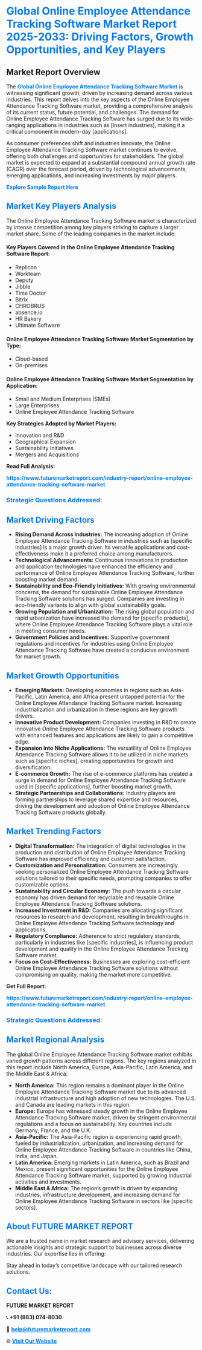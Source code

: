 <h1 style="color: #007BFF;">Global Online Employee Attendance Tracking Software Market Report 2025-2033: Driving Factors, Growth Opportunities, and Key Players</h1>

<section id="overview">
<h2>Market Report Overview</h2>
<p>The <a href="https://www.futuremarketreport.com/industry-report/online-employee-attendance-tracking-software-market" style="color: #007BFF; text-decoration: none;"><strong>Global Online Employee Attendance Tracking Software Market</strong></a> is witnessing significant growth, driven by increasing demand across various industries. This report delves into the key aspects of the Online Employee Attendance Tracking Software market, providing a comprehensive analysis of its current status, future potential, and challenges. The demand for Online Employee Attendance Tracking Software has surged due to its wide-ranging applications in industries such as [insert industries], making it a critical component in modern-day [applications].</p>
<p>As consumer preferences shift and industries innovate, the Online Employee Attendance Tracking Software market continues to evolve, offering both challenges and opportunities for stakeholders. The global market is expected to expand at a substantial compound annual growth rate (CAGR) over the forecast period, driven by technological advancements, emerging applications, and increasing investments by major players.</p>
</section>

<section id="overview">
<p><a href="https://www.futuremarketreport.com/request-sample/reportId=112078" style="color: #007BFF; text-decoration: none;"><strong>Explore Sample Report Here</strong></a></p>
</section>

<section id="key-players">
<h2 style="color: #007BFF;">Market Key Players Analysis</h2>
<p>The Online Employee Attendance Tracking Software market is characterized by intense competition among key players striving to capture a larger market share. Some of the leading companies in the market include:</p>
<h4>Key Players Covered in the Online Employee Attendance Tracking Software Report:</h4>
<ul><li>Replicon</li><li>Workteam</li><li>Deputy</li><li>Jibble</li><li>Time Doctor</li><li>Bitrix</li><li>CHROBRUS</li><li>absence.io</li><li>HR Bakery</li><li>Ultimate Software</li></ul>
<h4>Online Employee Attendance Tracking Software Market Segmentation by Type:</h4>
<ul><li>Cloud-based</li><li>On-premises</li></ul>

<h4>Online Employee Attendance Tracking Software Market Segmentation by Application:</h4>
<ul><li>Small and Medium Enterprises (SMEs)</li><li>Large Enterprises</li><li>Online Employee Attendance Tracking Software</li></ul>
<p><strong>Key Strategies Adopted by Market Players:</strong></p>
<ul>
<li>Innovation and R&D</li>
<li>Geographical Expansion</li>
<li>Sustainability Initiatives</li>
<li>Mergers and Acquisitions</li>
</ul>
</section>

<section>
<p><strong>Read Full Analysis: </strong></p><a href="https://www.futuremarketreport.com/industry-report/online-employee-attendance-tracking-software-market" style="color: #007BFF; text-decoration: none;"><strong>https://www.futuremarketreport.com/industry-report/online-employee-attendance-tracking-software-market</strong></a>
<h3 style="color: #007BFF;">Strategic Questions Addressed:</h3>
</section>

<section id="driving-factors">
<h2 style="color: #007BFF;">Market Driving Factors</h2>
<ul>
<li><strong>Rising Demand Across Industries:</strong> The increasing adoption of Online Employee Attendance Tracking Software in industries such as [specific industries] is a major growth driver. Its versatile applications and cost-effectiveness make it a preferred choice among manufacturers.</li>
<li><strong>Technological Advancements:</strong> Continuous innovations in production and application technologies have enhanced the efficiency and performance of Online Employee Attendance Tracking Software, further boosting market demand.</li>
<li><strong>Sustainability and Eco-Friendly Initiatives:</strong> With growing environmental concerns, the demand for sustainable Online Employee Attendance Tracking Software solutions has surged. Companies are investing in eco-friendly variants to align with global sustainability goals.</li>
<li><strong>Growing Population and Urbanization:</strong> The rising global population and rapid urbanization have increased the demand for [specific products], where Online Employee Attendance Tracking Software plays a vital role in meeting consumer needs.</li>
<li><strong>Government Policies and Incentives:</strong> Supportive government regulations and incentives for industries using Online Employee Attendance Tracking Software have created a conducive environment for market growth.</li>
</ul>
</section>

<section id="growth-opportunities">
<h2 style="color: #007BFF;">Market Growth Opportunities</h2>
<ul>
<li><strong>Emerging Markets:</strong> Developing economies in regions such as Asia-Pacific, Latin America, and Africa present untapped potential for the Online Employee Attendance Tracking Software market. Increasing industrialization and urbanization in these regions are key growth drivers.</li>
<li><strong>Innovative Product Development:</strong> Companies investing in R&D to create innovative Online Employee Attendance Tracking Software products with enhanced features and applications are likely to gain a competitive edge.</li>
<li><strong>Expansion into Niche Applications:</strong> The versatility of Online Employee Attendance Tracking Software allows it to be utilized in niche markets such as [specific niches], creating opportunities for growth and diversification.</li>
<li><strong>E-commerce Growth:</strong> The rise of e-commerce platforms has created a surge in demand for Online Employee Attendance Tracking Software used in [specific applications], further boosting market growth.</li>
<li><strong>Strategic Partnerships and Collaborations:</strong> Industry players are forming partnerships to leverage shared expertise and resources, driving the development and adoption of Online Employee Attendance Tracking Software products globally.</li>
</ul>
</section>

<section id="trending-factors">
<h2 style="color: #007BFF;">Market Trending Factors</h2>
<ul>
<li><strong>Digital Transformation:</strong> The integration of digital technologies in the production and distribution of Online Employee Attendance Tracking Software has improved efficiency and customer satisfaction.</li>
<li><strong>Customization and Personalization:</strong> Consumers are increasingly seeking personalized Online Employee Attendance Tracking Software solutions tailored to their specific needs, prompting companies to offer customizable options.</li>
<li><strong>Sustainability and Circular Economy:</strong> The push towards a circular economy has driven demand for recyclable and reusable Online Employee Attendance Tracking Software solutions.</li>
<li><strong>Increased Investment in R&D:</strong> Companies are allocating significant resources to research and development, resulting in breakthroughs in Online Employee Attendance Tracking Software technology and applications.</li>
<li><strong>Regulatory Compliance:</strong> Adherence to strict regulatory standards, particularly in industries like [specific industries], is influencing product development and quality in the Online Employee Attendance Tracking Software market.</li>
<li><strong>Focus on Cost-Effectiveness:</strong> Businesses are exploring cost-efficient Online Employee Attendance Tracking Software solutions without compromising on quality, making the market more competitive.</li>
</ul>
</section>

<section>
<p><strong>Get Full Report: </strong></p><a href="https://www.futuremarketreport.com/industry-report/online-employee-attendance-tracking-software-market" style="color: #007BFF; text-decoration: none;"><strong>https://www.futuremarketreport.com/industry-report/online-employee-attendance-tracking-software-market</strong></a>
<h3 style="color: #007BFF;">Strategic Questions Addressed:</h3>
</section>


<section id="regional-analysis">
<h2 style="color: #007BFF;">Market Regional Analysis</h2>
<p>The global Online Employee Attendance Tracking Software market exhibits varied growth patterns across different regions. The key regions analyzed in this report include North America, Europe, Asia-Pacific, Latin America, and the Middle East & Africa:</p>
<ul>
<li><strong>North America:</strong> This region remains a dominant player in the Online Employee Attendance Tracking Software market due to its advanced industrial infrastructure and high adoption of new technologies. The U.S. and Canada are leading markets in this region.</li>
<li><strong>Europe:</strong> Europe has witnessed steady growth in the Online Employee Attendance Tracking Software market, driven by stringent environmental regulations and a focus on sustainability. Key countries include Germany, France, and the U.K.</li>
<li><strong>Asia-Pacific:</strong> The Asia-Pacific region is experiencing rapid growth, fueled by industrialization, urbanization, and increasing demand for Online Employee Attendance Tracking Software in countries like China, India, and Japan.</li>
<li><strong>Latin America:</strong> Emerging markets in Latin America, such as Brazil and Mexico, present significant opportunities for the Online Employee Attendance Tracking Software market, supported by growing industrial activities and investments.</li>
<li><strong>Middle East & Africa:</strong> The region’s growth is driven by expanding industries, infrastructure development, and increasing demand for Online Employee Attendance Tracking Software in sectors like [specific sectors].</li>
</ul>
</section>

<footer>
<h2 style="color: #007BFF;">About FUTURE MARKET REPORT</h2>
<p>We are a trusted name in market research and advisory services, delivering actionable insights and strategic support to businesses across diverse industries. Our expertise lies in offering:</p>

<p>Stay ahead in today’s competitive landscape with our tailored research solutions.</p>

<h2 style="color: #007BFF;">Contact Us:</h2>
<p><strong>FUTURE MARKET REPORT</strong></p>
<p>📞 <strong>+91 (883) 074-8030</strong></p>
<p>📧 <strong><a href="mailto:help@futuremarketreport.com" style="color: #007BFF;">help@futuremarketreport.com</a></strong></p>
<p>🌐 <strong><a href="https://www.futuremarketreport.com/" style="color: #007BFF;">Visit Our Website</a></strong></p>
</footer>